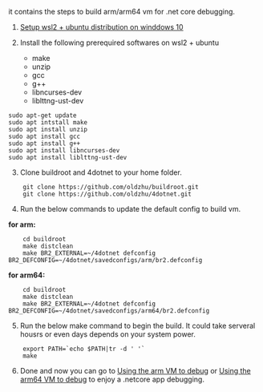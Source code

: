 it contains the steps to build arm/arm64 vm for .net core debugging.
1. [Setup wsl2 + ubuntu distribution on winddows 10](https://docs.microsoft.com/en-us/windows/wsl/install-win10) 
2. Install the following prerequired softwares on wsl2 + ubuntu 
 
    * make
    * unzip
    * gcc
    * g++
    * libncurses-dev
    * liblttng-ust-dev 
 ~~~
 sudo apt-get update
 sudo apt intstall make
 sudo apt install unzip
 sudo apt install gcc
 sudo apt install g++
 sudo apt install libncurses-dev
 sudo apt install liblttng-ust-dev
 ~~~
3. Clone buildroot and 4dotnet to your home folder. 
~~~
    git clone https://github.com/oldzhu/buildroot.git 
    git clone https://github.com/oldzhu/4dotnet.git
~~~ 
4. Run the below commands to update the default config to build vm.  

**for arm:**
~~~
    cd buildroot
    make distclean
    make BR2_EXTERNAL=~/4dotnet defconfig BR2_DEFCONFIG=~/4dotnet/savedconfigs/arm/br2.defconfig
~~~  
**for arm64:**
~~~
    cd buildroot
    make distclean
    make BR2_EXTERNAL=~/4dotnet defconfig BR2_DEFCONFIG=~/4dotnet/savedconfigs/arm64/br2.defconfig
~~~

5. Run the below make command to begin the build. It could take serveral housrs or even days depends on your system power.
~~~
    export PATH=`echo $PATH|tr -d ' '`
    make
~~~
6. Done and now you can go to [Using the arm VM to debug](documents/debug-arm-netcoreapp.md) or [Using the arm64 VM to debug](documents/debug-arm64-netcoreapp.md) to enjoy a .netcore app debugging.
